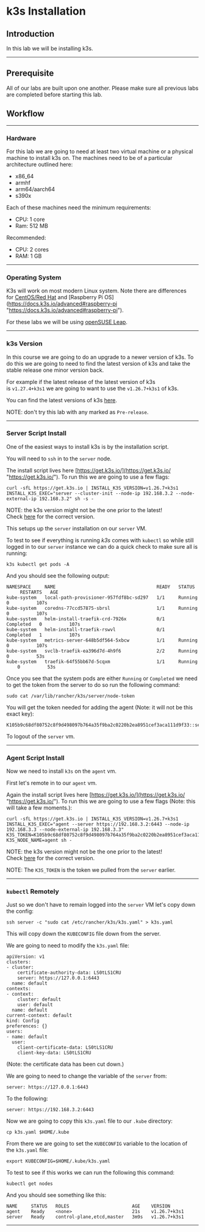 # k3s Installation

## Introduction

In this lab we will be installing k3s.

---

## Prerequisite

All of our labs are built upon one another. Please make sure all previous labs are completed before starting this lab.

## Workflow

---

### Hardware

For this lab we are going to need at least two virtual machine or a physical machine to install k3s on. The machines need to be of a particular architecture outlined here:

- x86_64
- armhf
- arm64/aarch64
- s390x

Each of these machines need the minimum requirements:

- CPU: 1 core
- Ram: 512 MB

Recommended:

- CPU: 2 cores
- RAM: 1 GB

---

### Operating System

K3s will work on most modern Linux system. Note there are differences for [CentOS/Red Hat](https://docs.k3s.io/advanced#red-hat-enterprise-linux--centos "https://docs.k3s.io/advanced#red-hat-enterprise-linux--centos") and [Raspberry Pi OS](https://docs.k3s.io/advanced#raspberry-pi "https://docs.k3s.io/advanced#raspberry-pi").

For these labs we will be using [openSUSE Leap](https://get.opensuse.org/leap/15.5/ "https://get.opensuse.org/leap/15.5/").

---

### k3s Version

In this course we are going to do an upgrade to a newer version of k3s. To do this we are going to need to find the latest version of k3s and take the stable release one minor version back.

For example if the latest release of the latest version of k3s is `v1.27.4+k3s1` we are going to want to use the `v1.26.7+k3s1` of k3s.

You can find the latest versions of k3s [here](https://github.com/k3s-io/k3s/releases "https://github.com/k3s-io/k3s/releases").

NOTE: don't try this lab with any marked as `Pre-release`.

---

### Server Script Install

One of the easiest ways to install k3s is by the installation script.

You will need to `ssh` in to the `server` node.

The install script lives here [https://get.k3s.io/](https://get.k3s.io/ "https://get.k3s.io/"). To run this we are going to use a few flags:

```
curl -sfL https://get.k3s.io | INSTALL_K3S_VERSION=v1.26.7+k3s1 INSTALL_K3S_EXEC="server --cluster-init --node-ip 192.168.3.2 --node-external-ip 192.168.3.2" sh -s -
```

NOTE: the k3s version might not be the one prior to the latest! Check [here](https://github.com/k3s-io/k3s/releases "https://github.com/k3s-io/k3s/releases") for the correct version.

This setups up the `server` installation on our `server` VM.

To test to see if everything is running _k3s_ comes with `kubectl` so while still logged in to our `server` instance we can do a quick check to make sure all is running:

```
k3s kubectl get pods -A
```

And you should see the following output:

```
NAMESPACE     NAME                                     READY   STATUS      RESTARTS   AGE
kube-system   local-path-provisioner-957fdf8bc-sd297   1/1     Running     0          107s
kube-system   coredns-77ccd57875-sbrsl                 1/1     Running     0          107s
kube-system   helm-install-traefik-crd-7926x           0/1     Completed   0          107s
kube-system   helm-install-traefik-rswvl               0/1     Completed   1          107s
kube-system   metrics-server-648b5df564-5xbcw          1/1     Running     0          107s
kube-system   svclb-traefik-ea396d7d-4h9f6             2/2     Running     0          53s
kube-system   traefik-64f55bb67d-5cqxm                 1/1     Running     0          53s
```

Once you see that the system pods are either `Running` or `Completed` we need to get the token from the server to do so run the following command:

```
sudo cat /var/lib/rancher/k3s/server/node-token
```

You will get the token needed for adding the agent (Note: it will not be this exact key):

```
K105b9c68df80752c8f9d498097b764a35f9ba2c0220b2ea8951cef3aca111d9f33::server:2855bde078f38f3964f3f36e6e37dfbb
```

To logout of the `server` vm.

---

### Agent Script Install

Now we need to install `k3s` on the `agent` vm.

First let's remote in to our `agent` vm.

Again the install script lives here [https://get.k3s.io/](https://get.k3s.io/ "https://get.k3s.io/"). To run this we are going to use a few flags (Note: this will take a few moments.):

```
curl -sfL https://get.k3s.io | INSTALL_K3S_VERSION=v1.26.7+k3s1 INSTALL_K3S_EXEC="agent --server https://192.168.3.2:6443 --node-ip 192.168.3.3 --node-external-ip 192.168.3.3" K3S_TOKEN=K105b9c68df80752c8f9d498097b764a35f9ba2c0220b2ea8951cef3aca111d9f33::server:2855bde078f38f3964f3f36e6e37dfbb K3S_NODE_NAME=agent sh -
```

NOTE: the k3s version might not be the one prior to the latest! Check [here](https://github.com/k3s-io/k3s/releases "https://github.com/k3s-io/k3s/releases") for the correct version.

NOTE: The `K3S_TOKEN` is the token we pulled from the `server` earlier.

---

### `kubectl` Remotely

Just so we don't have to remain logged into the `server` VM let's copy down the config:

```
ssh server -c "sudo cat /etc/rancher/k3s/k3s.yaml" > k3s.yaml
```

This will copy down the `KUBECONFIG` file down from the server.

We are going to need to modify the `k3s.yaml` file:

```
apiVersion: v1
clusters:
- cluster:
    certificate-authority-data: LS0tLS1CRU
    server: https://127.0.0.1:6443
  name: default
contexts:
- context:
    cluster: default
    user: default
  name: default
current-context: default
kind: Config
preferences: {}
users:
- name: default
  user:
    client-certificate-data: LS0tLS1CRU
    client-key-data: LS0tLS1CRU

```

(Note: the certificate data has been cut down.)

We are going to need to change the variable of the `server` from:

```
server: https://127.0.0.1:6443
```

To the following:

```
server: https://192.168.3.2:6443
```

Now we are going to copy this `k3s.yaml` file to our `.kube` directory:

```
cp k3s.yaml $HOME/.kube
```

From there we are going to set the `KUBECONFIG` variable to the location of the `k3s.yaml` file:

```
export KUBECONFIG=$HOME/.kube/k3s.yaml
```

To test to see if this works we can run the following this command:

```
kubectl get nodes
```

And you should see something like this:

```
NAME     STATUS   ROLES                       AGE    VERSION
agent    Ready    <none>                      21s    v1.26.7+k3s1
server   Ready    control-plane,etcd,master   3m9s   v1.26.7+k3s1
```

---
